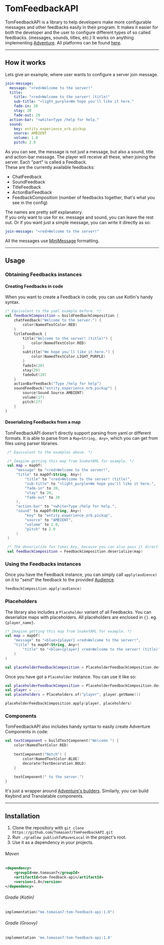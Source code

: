 # TomFeedbackAPI

TomFeedbackAPI is a library to help developers make more configurable messages and other feedbacks easily in their program. It makes it easier for both the developer and the user to configure different types of so called feedbacks. (messages, sounds, titles, etc.) It works on anything implementing [Adventure](https://github.com/KyoriPowered/adventure). All platforms can be found [here](https://docs.adventure.kyori.net/platform/index.html).

---
## How it works

Lets give an example, where user wants to configure a server join message.
```yaml
join-message:
  message: "<red>Welcome to the server!"
  title:
    title: "<red>Welcome to the server! (title)"
    sub-title: "<light_purple>We hope you'll like it here."
    fade-in: 20
    stay: 20
    fade-out: 20
  action-bar: "<white>Type /help for help."
  sound:
    key: entity.experience_orb.pickup
    source: AMBIENT
    volume: 1.0
    pitch: 2.0
```
As you can see, the message is not just a message, but also a sound, title and action-bar message. The player will receive all these, when joining the server. Each "part" is called a Feedback.  
These are the currently available feedbacks:
- ChatFeedback
- SoundFeedback
- TitleFeedback
- ActionBarFeedback
- FeedbackComposition (number of feedbacks together, that's what you see in the config)

The names are pretty self explanatory.  
If you only want to use for ex. message and sound, you can leave the rest out. Or if you want just a simple message, you can write it directly as so:
```yaml
join-message: "<red>Welcome to the server!"
```
All the messages use [MiniMessage](https://docs.adventure.kyori.net/minimessage/index.html) formatting.

---
## Usage

### Obtaining Feedbacks instances

#### Creating Feedbacks in code

When you want to create a Feedback in code, you can use Kotlin's handy syntax.
```kotlin
/* Equivalent to the yaml example before. */
val feedbackComposition = buildFeedbackComposition {
    chatFeedback("Welcome to the server.") {
        color(NamedTextColor.RED)
    }
    titleFeedback {
        title("Welcome to the server! (title)") {
            color(NamedTextColor.RED)
        }
        subtitle("We hope you'll like it here.") {
            color(NamedTextColor.LIGHT_PURPLE)
        }
        fadeIn(20)
        stay(20)
        fadeOut(20)
    }
    actionBarFeedback("Type /help for help")
    soundFeedback("entity.experience_orb.pickup") {
        source(Sound.Source.AMBIENT)
        volume(1f)
        pitch(2f)
    }
}
```

#### Deserializing Feedbacks from a map
TomFeedbackAPI doesn't directly support parsing from yaml or different formats. It is able to parse from a `Map<String, Any>`, which you can get from files using parser libraries.
```kotlin
 /* Equivalent to the examples above. */

 /* Imagine getting this map from SnakeYAML for example. */
 val map = mapOf(
     "message" to "<red>Welcome to the server!",
     "title" to mapOf<String, Any>(
         "title" to "<red>Welcome to the server! (title)",
         "sub-title" to "<light_purple>We hope you'll like it here.",
         "fade-in" to 20,
         "stay" to 20,
         "fade-out" to 20
     ),
     "action-bar" to "<white>Type /help for help.",
     "sound" to mapOf<String, Any>(
         "key" to "entity.experience_orb.pickup",
         "source" to "AMBIENT",
         "volume" to 1.0,
         "pitch" to 2.0
     )
 )

 /* The deserialize fun takes Any, because you can also pass it directly a String, in which case just a ChatFeedback would be present. */
 val feedbackComposition = FeedbackComposition.deserialize(map)
```

### Using the Feedbacks instances
Once you have the Feedback instance, you can simply call `apply(audience)` on it to "send" the feedback to the provided [Audience](https://docs.adventure.kyori.net/audiences.html).
```kotlin
feedbackComposition.apply(audience)
```

### Placeholders
The library also includes a `Placeholder` variant of all Feedbacks. You can deserialize maps with placeholders. All placeholders are enclosed in `{}`. eg. `{player_name}`.
```kotlin
/* Imagine getting this map from SnakeYAML for example. */
val map = mapOf(
    "message" to "<blue>{player} <red>Welcome to the server!",
    "title" to mapOf<String, Any>(
        "title" to "<blue>{player} <red>Welcome to the server! (title)"
    )
)

val placeholderFeedbackComposition = PlaceholderFeedbackComposition.deserialize(map)
```
Once you have got a `Placeholder` instance. You can use it like so:
```kotlin
val placeholderFeedbackComposition = PlaceholderFeedbackComposition.deserialize(map)
val player = ...
val placeholders = Placeholders.of("player", player.getName())

placeholderFeedbackComposition.apply(player, placeholders)
```

### Components
TomFeedbackAPI also includes handy syntax to easily create Adventure Components in code:
```kotlin
val textComponent = buildTextComponent("Welcome ") { 
    color(NamedTextColor.RED)
    
    textComponent("Notch") {
        color(NamedTextColor.BLUE)
        decorate(TextDecoration.BOLD)
    }
    
    textComponent(" to the server.")
}
```
It's just a wrapper around [Adventure's builders](https://docs.adventure.kyori.net/text.html).
Similarly, you can build Keybind and Translatable components.

---
## Installation

1. Clone the repository with `git clone https://github.com/Tomasan7/TomFeedbackAPI.git`
2. Run `./gradlew publishToMavenLocal` in the project's root.
3. Use it as a dependency in your projects.
###### Maven
```xml
<dependency>
    <groupId>me.tomasan7</groupId>
    <artifactId>tom-feedback-api</artifactId>
    <version>1.0</version>
</dependency>
```
###### Gradle (Kotlin)
```kotlin
implementation("me.tomasan7:tom-feedback-api:1.0")
```
###### Gradle (Groovy)
```groovy
implementation 'me.tomasan7:tom-feedback-api:1.0'
```